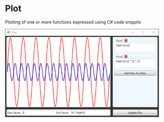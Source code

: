 # Plot
Plotting of one or more functions expressed using C# code snippits

![alt text](https://github.com/mikeoliphant/Plot/blob/master/Screenshot.png)
